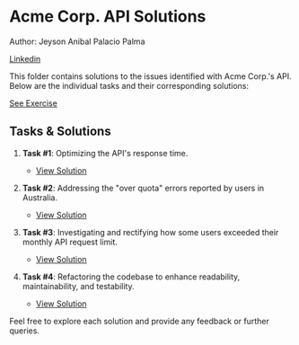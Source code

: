 # Acme Corp. API Solutions

Author: Jeyson Anibal Palacio Palma

[Linkedin](https://www.linkedin.com/in/jeyson-anibal-palacio-palma/)

This folder contains solutions to the issues identified with Acme Corp.'s API. Below are the individual tasks and their corresponding solutions:

[See Exercise](./exercise.md)

## Tasks & Solutions

1. **Task #1**: Optimizing the API's response time.
   - [View Solution](./answers/task_1.md)

2. **Task #2**: Addressing the "over quota" errors reported by users in Australia.
   - [View Solution](./answers/task_2.md)

3. **Task #3**: Investigating and rectifying how some users exceeded their monthly API request limit.
   - [View Solution](./answers/task_3.md)

4. **Task #4**: Refactoring the codebase to enhance readability, maintainability, and testability.
   - [View Solution](./answers/task_4.md)

Feel free to explore each solution and provide any feedback or further queries.
